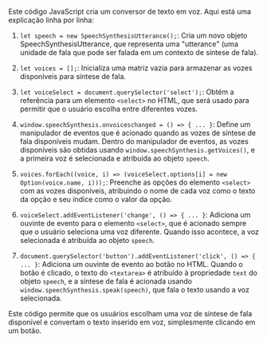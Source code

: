 Este código JavaScript cria um conversor de texto em voz. Aqui está uma explicação linha por linha:

1. `let speech = new SpeechSynthesisUtterance();`: Cria um novo objeto SpeechSynthesisUtterance, que representa uma "utterance" (uma unidade de fala que pode ser falada em um contexto de síntese de fala).

2. `let voices = [];`: Inicializa uma matriz vazia para armazenar as vozes disponíveis para síntese de fala.

3. `let voiceSelect = document.querySelector('select');`: Obtém a referência para um elemento `<select>` no HTML, que será usado para permitir que o usuário escolha entre diferentes vozes.

4. `window.speechSynthesis.onvoiceschanged = () => { ... }`: Define um manipulador de eventos que é acionado quando as vozes de síntese de fala disponíveis mudam. Dentro do manipulador de eventos, as vozes disponíveis são obtidas usando `window.speechSynthesis.getVoices()`, e a primeira voz é selecionada e atribuída ao objeto `speech`.

5. `voices.forEach((voice, i) => (voiceSelect.options[i] = new Option(voice.name, i)));`: Preenche as opções do elemento `<select>` com as vozes disponíveis, atribuindo o nome de cada voz como o texto da opção e seu índice como o valor da opção.

6. `voiceSelect.addEventListener('change', () => { ... }`: Adiciona um ouvinte de evento para o elemento `<select>`, que é acionado sempre que o usuário seleciona uma voz diferente. Quando isso acontece, a voz selecionada é atribuída ao objeto `speech`.

7. `document.querySelector('button').addEventListener('click', () => { ... }`: Adiciona um ouvinte de evento ao botão no HTML. Quando o botão é clicado, o texto do `<textarea>` é atribuído à propriedade `text` do objeto `speech`, e a síntese de fala é acionada usando `window.speechSynthesis.speak(speech)`, que fala o texto usando a voz selecionada.

Este código permite que os usuários escolham uma voz de síntese de fala disponível e convertam o texto inserido em voz, simplesmente clicando em um botão.
